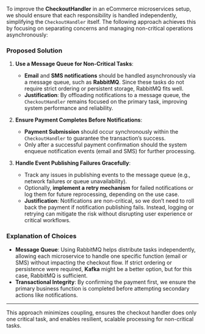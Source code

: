 To improve the **CheckoutHandler** in an eCommerce microservices setup, we should ensure that each responsibility is handled independently, simplifying the `CheckoutHandler` itself. The following approach achieves this by focusing on separating concerns and managing non-critical operations asynchronously:

### Proposed Solution

1. **Use a Message Queue for Non-Critical Tasks**:
   - **Email** and **SMS notifications** should be handled asynchronously via a message queue, such as **RabbitMQ**. Since these tasks do not require strict ordering or persistent storage, RabbitMQ fits well.
   - **Justification**: By offloading notifications to a message queue, the `CheckoutHandler` remains focused on the primary task, improving system performance and reliability.

2. **Ensure Payment Completes Before Notifications**:
   - **Payment Submission** should occur synchronously within the `CheckoutHandler` to guarantee the transaction’s success.
   - Only after a successful payment confirmation should the system enqueue notification events (email and SMS) for further processing.

3. **Handle Event Publishing Failures Gracefully**:
   - Track any issues in publishing events to the message queue (e.g., network failures or queue unavailability).
   - Optionally, **implement a retry mechanism** for failed notifications or log them for future reprocessing, depending on the use case.
   - **Justification**: Notifications are non-critical, so we don’t need to roll back the payment if notification publishing fails. Instead, logging or retrying can mitigate the risk without disrupting user experience or critical workflows.

### Explanation of Choices

- **Message Queue**: Using RabbitMQ helps distribute tasks independently, allowing each microservice to handle one specific function (email or SMS) without impacting the checkout flow. If strict ordering or persistence were required, **Kafka** might be a better option, but for this case, RabbitMQ is sufficient.
- **Transactional Integrity**: By confirming the payment first, we ensure the primary business function is completed before attempting secondary actions like notifications.

---

This approach minimizes coupling, ensures the checkout handler does only one critical task, and enables resilient, scalable processing for non-critical tasks.
